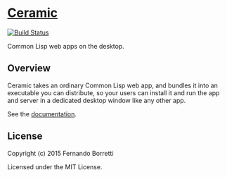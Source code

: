 # [Ceramic](http://ceramic.github.io/)

[![Build Status](https://travis-ci.org/ceramic/ceramic.svg?branch=master)](https://travis-ci.org/ceramic/ceramic)

Common Lisp web apps on the desktop.

## Overview

Ceramic takes an ordinary Common Lisp web app, and bundles it into an executable
you can distribute, so your users can install it and run the app and server in a
dedicated desktop window like any other app.

See the [documentation](http://ceramic.github.io/docs/introduction.html).

## License

Copyright (c) 2015 Fernando Borretti

Licensed under the MIT License.
